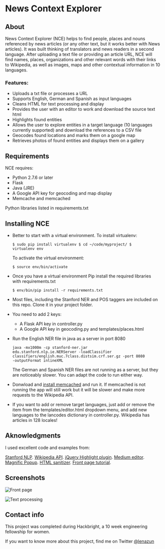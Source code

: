 News Context Explorer
====================


About
---------------------

News Context Explorer (NCE) helps to find people, places and nouns referenced by news articles (or any other text, but it works better with News articles).  It was built thinking of translators and news readers in a second language. After uploading a text file or providing an article URL, NCE will find names, places, organizations and other relevant words with their links to Wikipedia, as well as images, maps and other contextual information in 10 languages.

### Features:

+ Uploads a txt file or processes a URL
+ Supports English, German and Spanish as input languages
+ Cleans HTML for text processing and display
+ Provides the user with an editor to work and download the source text html
+ Highlights found entities
+ Allows the user to explore entities in a target language (10 languages currently supported) and download the references to a CSV file
+ Geocodes found locations and marks them on a google map
+ Retrieves photos of found entities and displays them on a gallery


Requirements
---------------------

NCE requires:

+ Python 2.7.6 or later
+ Flask
+ Java (JRE)
+ A Google API key for geocoding and map display
+ Memcache and memcached

Python libraries listed in requirements.txt


Installing NCE
---------------------

+ Better to start with a virtual environment.  To install virtualenv:

	<code>$ sudo pip install virtualenv
	$ cd ~/code/myproject/
	$ virtualenv env</code>

	To activate the virtual environment:

	<code>$ source env/bin/activate</code>


+ Once you have a virtual environment Pip install the required libraries with requirements.txt

	<code>$ env/bin/pip install -r requirements.txt</code>

+ Most files, including the Stanford NER and POS taggers are included on this repo. Clone it in your project folder.

+ You need to add 2 keys:  
	- A Flask API key in controller.py
	- A Google API key in geocoding.py and templates/places.html

+ Run the English NER file in java as a server in port 8080

	<code>java -mx1000m -cp stanford-ner.jar edu.stanford.nlp.ie.NERServer -loadClassifier classifiers/english.muc.7class.distsim.crf.ser.gz -port 8080 -outputFormat inlineXML</code>

	The German and Spanish NER files are not running as a server, but they are noticeably  slower.  You can adapt the code to run either way.

+ Donwload and [install memcached](http://memcached.org/downloads) and run it.  If memcached is not running the app will still work but it will be slower and make more requests to the Wikipedia API.

+ If you want to add or remove target languages, just add or remove the item from the templates/editor.html dropdown menu, and add new languages to the lancodes dictionary in controller.py.  Wikipedia has articles in 128 locales!


Aknowledgments
---------------------

I used excellent code and examples from:

[Stanford NLP](http://nlp.stanford.edu).
[Wikipedia API](http://www.mediawiki.org/wiki/API:Main_page).
[jQuery Highlight plugin](http://bartaz.github.io/sandbox.js/jquery.highlight.html).
[Medium editor](https://github.com/daviferreira/medium-editor).
[Magnific Popup](http://dimsemenov.com/plugins/magnific-popup/).
[HTML sanitizer](http://chase-seibert.github.io/blog/2011/01/28/sanitize-html-with-beautiful-soup.html).
[Front page tutorial](http://www.williamghelfi.com/blog/2013/08/04/bootstrap-in-practice-a-landing-page/).


Screenshots
---------------------

![Front page](/context/static/img/cover_ss.jpg "Front page")

![Text processing](/context/static/img/inside_ss.jpg "Text processing")


Contact info
---------------------

This project was completed during Hackbright, a 10 week engineering fellowship for women.

If you want to know more about this project, find me on Twitter [@lenazun](https://twitter.com/lenazun)
